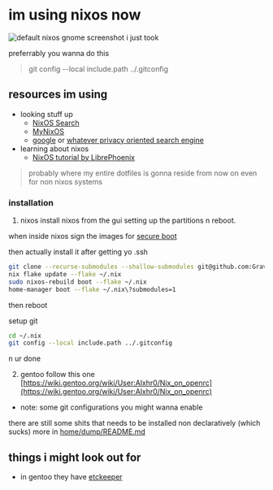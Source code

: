 # im using nixos now

![default nixos gnome screenshot i just took](https://github.com/GravityShark0/nix/blob/83b2c1b262985569411d3a4c544031521a2099d3/assets/Screenshot%20from%202024-11-22%2018-46-39.png)

preferrably you wanna do this

> git config --local include.path ../.gitconfig

## resources im using

- looking stuff up
  - [NixOS Search](https://search.nixos.org)
  - [MyNixOS](https://mynixos.com/)
  - [google](https://www.google.com/) or [whatever privacy oriented search engine](https://search.brave.com)
- learning about nixos
  - [NixOS tutorial by LibrePhoenix](https://www.youtube.com/watch?v=6WLaNIlDW0M&list=PL_WcXIXdDWWpuypAEKzZF2b5PijTluxRG)

> probably where my entire dotfiles is gonna reside from now on
> even for non nixos systems

### installation

1. nixos
   install nixos from the gui setting up the partitions n reboot.

when inside nixos sign the images for [secure boot](https://github.com/nix-community/lanzaboote/blob/master/docs/QUICK_START.md)

then actually install it after getting yo .ssh

```bash
git clone --recurse-submodules --shallow-submodules git@github.com:GravityShark0/nix.git ~/.nix
nix flake update --flake ~/.nix
sudo nixos-rebuild boot --flake ~/.nix
home-manager boot --flake ~/.nix\?submodules=1
```

then reboot

setup git
```bash
cd ~/.nix
git config --local include.path ../.gitconfig
```
n ur done

2. gentoo
   follow this one
   [https://wiki.gentoo.org/wiki/User:Alxhr0/Nix_on_openrc](https://wiki.gentoo.org/wiki/User:Alxhr0/Nix_on_openrc)

- note: some git configurations you might wanna enable

there are still some shits that needs to be installed non declaratively (which sucks)
more in [home/dump/README.md](home/dump/README.md)

## things i might look out for

- in gentoo they have [etckeeper](https://wiki.gentoo.org/wiki/Etckeeper)

```

```
